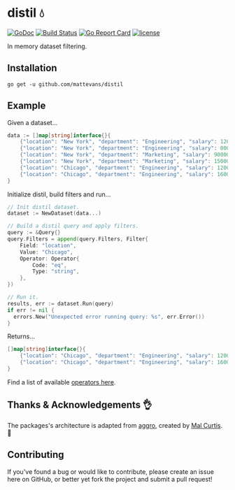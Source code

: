 # distil 💧

[![GoDoc](https://godoc.org/github.com/mattevans/distil?status.svg)](https://godoc.org/github.com/mattevans/distil)
[![Build Status](https://travis-ci.org/mattevans/distil.svg?branch=master)](https://travis-ci.org/mattevans/distil)
[![Go Report Card](https://goreportcard.com/badge/github.com/mattevans/distil)](https://goreportcard.com/report/github.com/mattevans/distil)
[![license](https://img.shields.io/github/license/mashape/apistatus.svg)](https://github.com/mattevans/distil/blob/master/LICENSE)

In memory dataset filtering.

Installation
-----------------

`go get -u github.com/mattevans/distil`

Example
-------------

Given a dataset...

```go
data := []map[string]interface{}{
	{"location": "New York", "department": "Engineering", "salary": 120000, "start_date": "2016-01-23T12:00:00Z"},
	{"location": "New York", "department": "Engineering", "salary": 80000, "start_date": "2016-03-23T12:00:00Z"},
	{"location": "New York", "department": "Marketing", "salary": 90000, "start_date": "2016-01-23T12:00:00Z"},
	{"location": "New York", "department": "Marketing", "salary": 150000, "start_date": "2016-01-23T12:00:00Z"},
	{"location": "Chicago", "department": "Engineering", "salary": 120000, "start_date": "2016-01-23T12:00:00Z"},
	{"location": "Chicago", "department": "Engineering", "salary": 160000, "start_date": "2016-03-23T12:00:00Z"},
}
```

Initialize distil, build filters and run...

```go
// Init distil dataset.
dataset := NewDataset(data...)

// Build a distil query and apply filters.
query := &Query{}
query.Filters = append(query.Filters, Filter{
	Field: "location",
	Value: "Chicago",
	Operator: Operator{
		Code: "eq",
		Type: "string",
	},
})

// Run it.
results, err := dataset.Run(query)
if err != nil {
  errors.New("Unexpected error running query: %s", err.Error())
}
```

Returns...

```go
[]map[string]interface{}{
	{"location": "Chicago", "department": "Engineering", "salary": 120000, "start_date": "2016-01-23T12:00:00Z"},
	{"location": "Chicago", "department": "Engineering", "salary": 160000, "start_date": "2016-03-23T12:00:00Z"},
}

```

Find a list of available [operators here](https://github.com/mattevans/distil/blob/master/example/operators.json).

Thanks &amp; Acknowledgements :ok_hand:
----------------

The packages's architecture is adapted from
[aggro](https://github.com/snikch/aggro), created by [Mal
Curtis](https://github.com/snikch). :beers:

Contributing
-----------------
If you've found a bug or would like to contribute, please create an issue here on GitHub, or better yet fork the project and submit a pull request!
